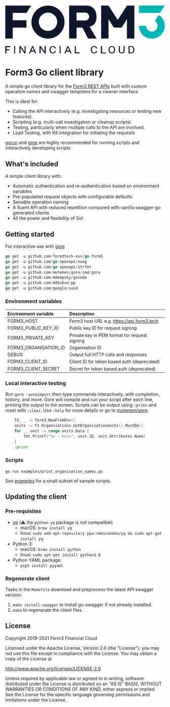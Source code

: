 ![Form3 logotype](form3.png)

# Form3 Go client library

A simple go client library for the [Form3 REST APIs](https://api-docs.form3.tech/api.html) built with custom operation names and swagger templates for a cleaner interface.

This is ideal for:

- Calling the API interactively (e.g. investigating resources or testing new features).
- Scripting (e.g. multi-call investigation or cleanup scripts)
- Testing, particularly when multiple calls to the API are involved.
- Load Testing, with K6 integration for initiating the requests

[gorun](https://github.com/erning/gorun) and [gore](https://github.com/motemen/gore) are highly recommended for running scripts and interactively developing scripts

## What's included

A simple client library with:

- Automatic authentication and re-authentication based on environment variables
- Pre-populated request objects with configurable defaults
- Sensible operation naming
- A fluent API with reduced repetition compared with vanilla swagger-go generated clients
- All the power and flexibility of Go!

## Getting started

For interactive use with [gore](https://github.com/motemen/gore)
```go
go get -u github.com/form3tech-oss/go-form3
go get -u github.com/go-openapi/swag
go get -u github.com/go-openapi/strfmt
go get -u github.com/motemen/gore/cmd/gore
go get -u github.com/mdempsky/gocode
go get -u github.com/k0kubun/pp
go get -u github.com/google/uuid
```

### Environment variables

| Environment variable | Description                                   |
|:---------------------|:----------------------------------------------|
| FORM3_HOST           | Form3 host URL e.g. https://api.form3.tech    |
| FORM3_PUBLIC_KEY_ID  | Public key ID for request signing             |
| FORM3_PRIVATE_KEY    | Private key in PEM format for request signing |
| FORM3_ORGANISATION_ID| Organisation ID                               |
| DEBUG                | Output full HTTP calls and responses          |
| FORM3_CLIENT_ID      | Client ID for token based auth (deprecated)   |
| FORM3_CLIENT_SECRET  | Secret for token based auth (deprecated)      |

### Local interactive testing

Run `gore -autoimport` then type commands interactively, with completion, history, and more. Gore will compile and run your script after each line, printing the output to the screen. Scripts can be output using `:print` and reset with `:clear`. Use `:help` for more details or go to [motemen/gore](https://github.com/motemen/gore).

```go
    f3, _ := form3.NewFromEnv()
	units := f3.Organisations.GetOrganisationUnits().MustDo()
	for _, unit := range units.Data {
		fmt.Printf("%s - %s\n", unit.ID, unit.Attributes.Name)
	}
	:print
```

### Scripts

`go run examples/print_organisation_names.go`

See [examples](examples/) for a small subset of sample scripts.

## Updating the client

### Pre-requisites

* [yq](https://github.com/mikefarah/yq) (:warning: the `python-yq` package is not compatible)
  * macOS: `brew install yq`
  * linux: `sudo add-apt-repository ppa:rmescandon/yq && sudo apt-get install yq`
* Python 3:
  * macOS: `brew install python`
  * linux: `sudo apt-get install python3.8`
* Python YAML package:
  * `pip3 install pyyaml`

### Regenerate client

Tasks in the `Makefile` download and preprocess the latest API swagger version:

1. `make install-swagger` to install go-swagger if not already installed.
1. `make` to regenerate the client files.

## License

Copyright 2019-2021 Form3 Financial Cloud

Licensed under the Apache License, Version 2.0 (the "License"); you may not use this file except in compliance with the License.
You may obtain a copy of the License at

http://www.apache.org/licenses/LICENSE-2.0

Unless required by applicable law or agreed to in writing, software distributed under the License is distributed on an "AS IS" BASIS, WITHOUT WARRANTIES OR CONDITIONS OF ANY KIND, either express or implied. See the License for the specific language governing permissions and limitations under the License.
